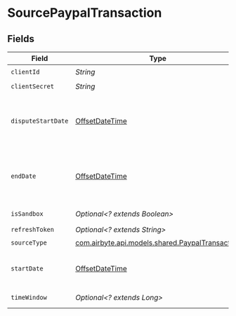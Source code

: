 # SourcePaypalTransaction


## Fields

| Field                                                                                                                                                                                                                                                                                                                                             | Type                                                                                                                                                                                                                                                                                                                                              | Required                                                                                                                                                                                                                                                                                                                                          | Description                                                                                                                                                                                                                                                                                                                                       | Example                                                                                                                                                                                                                                                                                                                                           |
| ------------------------------------------------------------------------------------------------------------------------------------------------------------------------------------------------------------------------------------------------------------------------------------------------------------------------------------------------- | ------------------------------------------------------------------------------------------------------------------------------------------------------------------------------------------------------------------------------------------------------------------------------------------------------------------------------------------------- | ------------------------------------------------------------------------------------------------------------------------------------------------------------------------------------------------------------------------------------------------------------------------------------------------------------------------------------------------- | ------------------------------------------------------------------------------------------------------------------------------------------------------------------------------------------------------------------------------------------------------------------------------------------------------------------------------------------------- | ------------------------------------------------------------------------------------------------------------------------------------------------------------------------------------------------------------------------------------------------------------------------------------------------------------------------------------------------- |
| `clientId`                                                                                                                                                                                                                                                                                                                                        | *String*                                                                                                                                                                                                                                                                                                                                          | :heavy_check_mark:                                                                                                                                                                                                                                                                                                                                | The Client ID of your Paypal developer application.                                                                                                                                                                                                                                                                                               |                                                                                                                                                                                                                                                                                                                                                   |
| `clientSecret`                                                                                                                                                                                                                                                                                                                                    | *String*                                                                                                                                                                                                                                                                                                                                          | :heavy_check_mark:                                                                                                                                                                                                                                                                                                                                | The Client Secret of your Paypal developer application.                                                                                                                                                                                                                                                                                           |                                                                                                                                                                                                                                                                                                                                                   |
| `disputeStartDate`                                                                                                                                                                                                                                                                                                                                | [OffsetDateTime](https://docs.oracle.com/javase/8/docs/api/java/time/OffsetDateTime.html)                                                                                                                                                                                                                                                         | :heavy_minus_sign:                                                                                                                                                                                                                                                                                                                                | Start Date parameter for the list dispute endpoint in <a href=\"https://datatracker.ietf.org/doc/html/rfc3339#section-5.6\">ISO format</a>. This Start Date must be in range within 180 days before present time, and requires ONLY 3 miliseconds(mandatory). If you don't use this option, it defaults to a start date set 180 days in the past. | 2021-06-11T23:59:59.000Z                                                                                                                                                                                                                                                                                                                          |
| `endDate`                                                                                                                                                                                                                                                                                                                                         | [OffsetDateTime](https://docs.oracle.com/javase/8/docs/api/java/time/OffsetDateTime.html)                                                                                                                                                                                                                                                         | :heavy_minus_sign:                                                                                                                                                                                                                                                                                                                                | End Date for data extraction in <a href=\"https://datatracker.ietf.org/doc/html/rfc3339#section-5.6\">ISO format</a>. This can be help you select specific range of time, mainly for test purposes  or data integrity tests. When this is not used, now_utc() is used by the streams. This does not apply to Disputes and Product streams.        | 2021-06-11T23:59:59Z                                                                                                                                                                                                                                                                                                                              |
| `isSandbox`                                                                                                                                                                                                                                                                                                                                       | *Optional<? extends Boolean>*                                                                                                                                                                                                                                                                                                                     | :heavy_minus_sign:                                                                                                                                                                                                                                                                                                                                | Determines whether to use the sandbox or production environment.                                                                                                                                                                                                                                                                                  |                                                                                                                                                                                                                                                                                                                                                   |
| `refreshToken`                                                                                                                                                                                                                                                                                                                                    | *Optional<? extends String>*                                                                                                                                                                                                                                                                                                                      | :heavy_minus_sign:                                                                                                                                                                                                                                                                                                                                | The key to refresh the expired access token.                                                                                                                                                                                                                                                                                                      |                                                                                                                                                                                                                                                                                                                                                   |
| `sourceType`                                                                                                                                                                                                                                                                                                                                      | [com.airbyte.api.models.shared.PaypalTransaction](../../models/shared/PaypalTransaction.md)                                                                                                                                                                                                                                                       | :heavy_check_mark:                                                                                                                                                                                                                                                                                                                                | N/A                                                                                                                                                                                                                                                                                                                                               |                                                                                                                                                                                                                                                                                                                                                   |
| `startDate`                                                                                                                                                                                                                                                                                                                                       | [OffsetDateTime](https://docs.oracle.com/javase/8/docs/api/java/time/OffsetDateTime.html)                                                                                                                                                                                                                                                         | :heavy_check_mark:                                                                                                                                                                                                                                                                                                                                | Start Date for data extraction in <a href=\"https://datatracker.ietf.org/doc/html/rfc3339#section-5.6\">ISO format</a>. Date must be in range from 3 years till 12 hrs before present time.                                                                                                                                                       | 2021-06-11T23:59:59Z                                                                                                                                                                                                                                                                                                                              |
| `timeWindow`                                                                                                                                                                                                                                                                                                                                      | *Optional<? extends Long>*                                                                                                                                                                                                                                                                                                                        | :heavy_minus_sign:                                                                                                                                                                                                                                                                                                                                | The number of days per request. Must be a number between 1 and 31.                                                                                                                                                                                                                                                                                |                                                                                                                                                                                                                                                                                                                                                   |